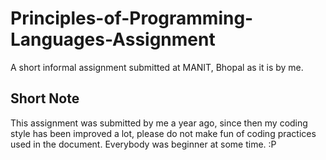 # Principles-of-Programming-Languages-Assignment
A short informal assignment submitted at MANIT, Bhopal as it is by me.

## Short Note
This assignment was submitted by me a year ago, since then my coding style has been improved a lot, please do not make fun of coding practices used in the document. Everybody was beginner at some time. :P
